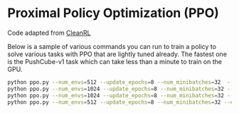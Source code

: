 # Proximal Policy Optimization (PPO)

Code adapted from [CleanRL](https://github.com/vwxyzjn/cleanrl/)

Below is a sample of various commands you can run to train a policy to solve various tasks with PPO that are lightly tuned already. The fastest one is the PushCube-v1 task which can take less than a minute to train on the GPU.

```bash
python ppo.py --num_envs=512 --update_epochs=8 --num_minibatches=32  --env_id="PushCube-v1" --total_timesteps=10000000 --eval_freq=30 --num-steps=50 --robot_uids="xarm7_five"
python ppo.py --num_envs=1024 --update_epochs=8 --num_minibatches=32 --env_id="PickCube-v1" --total_timesteps=50000000
python ppo.py --num_envs=1024 --update_epochs=8 --num_minibatches=32 --env_id="StackCube-v1" --total_timesteps=100000000
python ppo.py --num_envs=512 --update_epochs=8 --num_minibatches=32 --env_id="TwoRobotStackCube-v1" --total_timesteps=100000000 --num-steps=100
```